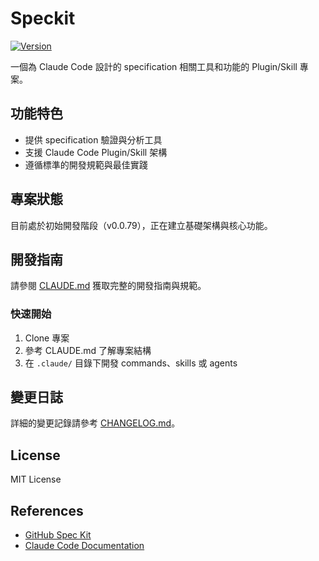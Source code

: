 # Speckit

[![Version](https://img.shields.io/badge/version-0.0.79-blue.svg)](CHANGELOG.md)

一個為 Claude Code 設計的 specification 相關工具和功能的 Plugin/Skill 專案。

## 功能特色

- 提供 specification 驗證與分析工具
- 支援 Claude Code Plugin/Skill 架構
- 遵循標準的開發規範與最佳實踐

## 專案狀態

目前處於初始開發階段（v0.0.79），正在建立基礎架構與核心功能。

## 開發指南

請參閱 [CLAUDE.md](CLAUDE.md) 獲取完整的開發指南與規範。

### 快速開始

1. Clone 專案
2. 參考 CLAUDE.md 了解專案結構
3. 在 `.claude/` 目錄下開發 commands、skills 或 agents

## 變更日誌

詳細的變更記錄請參考 [CHANGELOG.md](CHANGELOG.md)。

## License

MIT License

## References

- [GitHub Spec Kit](https://github.com/github/spec-kit)
- [Claude Code Documentation](https://docs.claude.com/claude-code)
